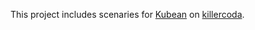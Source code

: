 This project includes scenaries for [Kubean](https://github.com/kubean-io/kubean) on [killercoda](https://killercoda.com).